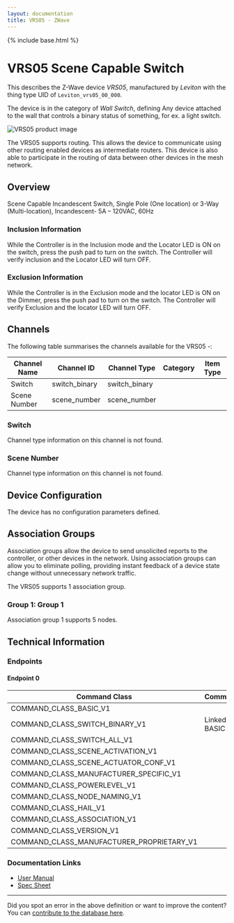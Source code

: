 ```yaml
---
layout: documentation
title: VRS05 - ZWave
---
```


{% include base.html %}

# VRS05 Scene Capable Switch
This describes the Z-Wave device *VRS05*, manufactured by *Leviton* with the thing type UID of ```Leviton_vrs05_00_000```.

The device is in the category of *Wall Switch*, defining Any device attached to the wall that controls a binary status of something, for ex. a light switch.

![VRS05 product image](https://opensmarthouse.org/assets/zwave/attachments/366/leviton-vrs05.jpeg)


The VRS05 supports routing. This allows the device to communicate using other routing enabled devices as intermediate routers.  This device is also able to participate in the routing of data between other devices in the mesh network.

## Overview

Scene Capable Incandescent Switch, Single Pole (One location) or 3-Way (Multi-location), Incandescent- 5A – 120VAC, 60Hz

### Inclusion Information

While the Controller is in the Inclusion mode and the Locator LED is ON on the switch, press the push pad to turn on the switch. The Controller will verify inclusion and the Locator LED will turn OFF.

### Exclusion Information

While the Controller is in the Exclusion mode and the locator LED is ON on the Dimmer, press the push pad to turn on the switch. The Controller will verify Exclusion and the locator LED will turn OFF.

## Channels

The following table summarises the channels available for the VRS05 -:

| Channel Name | Channel ID | Channel Type | Category | Item Type |
|--------------|------------|--------------|----------|-----------|
| Switch | switch_binary | switch_binary |  |  | 
| Scene Number | scene_number | scene_number |  |  | 

### Switch
Channel type information on this channel is not found.

### Scene Number
Channel type information on this channel is not found.



## Device Configuration

The device has no configuration parameters defined.

## Association Groups

Association groups allow the device to send unsolicited reports to the controller, or other devices in the network. Using association groups can allow you to eliminate polling, providing instant feedback of a device state change without unnecessary network traffic.

The VRS05 supports 1 association group.

### Group 1: Group 1


Association group 1 supports 5 nodes.

## Technical Information

### Endpoints

#### Endpoint 0

| Command Class | Comment |
|---------------|---------|
| COMMAND_CLASS_BASIC_V1| |
| COMMAND_CLASS_SWITCH_BINARY_V1| Linked to BASIC|
| COMMAND_CLASS_SWITCH_ALL_V1| |
| COMMAND_CLASS_SCENE_ACTIVATION_V1| |
| COMMAND_CLASS_SCENE_ACTUATOR_CONF_V1| |
| COMMAND_CLASS_MANUFACTURER_SPECIFIC_V1| |
| COMMAND_CLASS_POWERLEVEL_V1| |
| COMMAND_CLASS_NODE_NAMING_V1| |
| COMMAND_CLASS_HAIL_V1| |
| COMMAND_CLASS_ASSOCIATION_V1| |
| COMMAND_CLASS_VERSION_V1| |
| COMMAND_CLASS_MANUFACTURER_PROPRIETARY_V1| |

### Documentation Links

* [User Manual](https://www.opensmarthouse.org/zwavedatabase/366/Vizia-RF----VRS05-1L-.pdf)
* [Spec Sheet](https://www.opensmarthouse.org/zwavedatabase/366/ViziaRF--Dimmer-Spec-Sht.pdf)

---

Did you spot an error in the above definition or want to improve the content?
You can [contribute to the database here](https://www.opensmarthouse.org/zwavedatabase/366).
